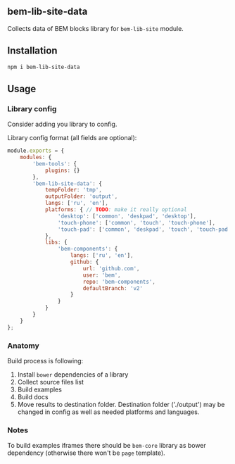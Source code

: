 bem-lib-site-data
----------------------

Collects data of BEM blocks library for `bem-lib-site` module.

## Installation
```sh
npm i bem-lib-site-data
```

## Usage

### Library config
Consider adding you library to config.

Library config format (all fields are optional):

```js
module.exports = {
    modules: {
        'bem-tools': {
            plugins: {}
        },
        'bem-lib-site-data': {
            tempFolder: 'tmp',
            outputFolder: 'output',
            langs: ['ru', 'en'],
            platforms: { // TODO: make it really optional
                'desktop': ['common', 'deskpad', 'desktop'],
                'touch-phone': ['common', 'touch', 'touch-phone'],
                'touch-pad': ['common', 'deskpad', 'touch', 'touch-pad']
            },
            libs: {
                'bem-components': {
                    langs: ['ru', 'en'],
                    github: {
                        url: 'github.com',
                        user: 'bem',
                        repo: 'bem-components',
                        defaultBranch: 'v2'
                    }
                }
            }
        }
    }
};
```

### Anatomy
Build process is following:
1. Install `bower` dependencies of a library
2. Collect source files list
3. Build examples
4. Build docs
5. Move results to destination folder. Destination folder ('./output') may be changed in config as well as needed platforms and languages.

### Notes
To build examples iframes there should be `bem-core` library as bower dependency (otherwise there won't be `page` template).
